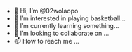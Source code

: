- 👋 Hi, I’m @02wolaopo
- 👀 I’m interested in playing basketball...
- 🌱 I’m currently learning something...
- 💞️ I’m looking to collaborate on ...
- 📫 How to reach me ...

<!---
02wolaopo/02wolaopo is a ✨ special ✨ repository because its `README.md` (this file) appears on your GitHub profile.
You can click the Preview link to take a look at your changes.
--->
